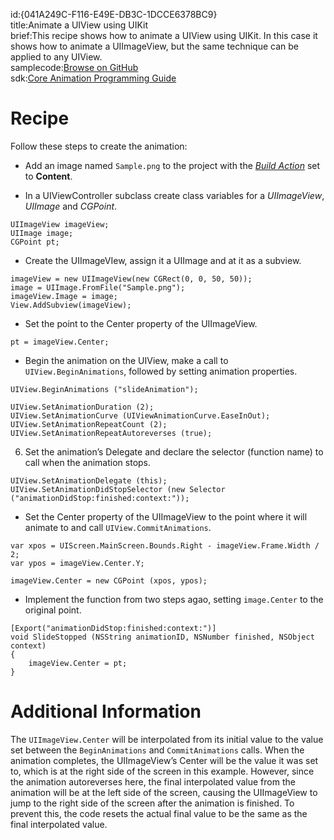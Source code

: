 id:{041A249C-F116-E49E-DB3C-1DCCE6378BC9}  
title:Animate a UIView using UIKit  
brief:This recipe shows how to animate a UIView using UIKit. In this case it shows how to animate a UIImageView, but the same technique can be applied to any UIView.  
samplecode:[Browse on GitHub](https://github.com/xamarin/recipes/tree/master/ios/animation/coreanimation/animate_a_uiview_using_uikit)  
sdk:[Core Animation Programming Guide](https://developer.apple.com/library/ios/#documentation/Cocoa/Conceptual/CoreAnimation_guide/Introduction/Introduction.html)  

<a name="Recipe" class="injected"></a>


# Recipe

Follow these steps to create the animation:

-  Add an image named `Sample.png` to the project with the [*Build Action*](http://developer.xamarin.com/guides/ios/application_fundamentals/working_with_images/) set to **Content**.

-  In a UIViewController subclass create class variables for a *UIImageView*, *UIImage* and *CGPoint*.


```
UIImageView imageView;
UIImage image;
CGPoint pt;
```

-  Create the UIImageVIew, assign it a UIImage and at it as a subview.


```
imageView = new UIImageView(new CGRect(0, 0, 50, 50));
image = UIImage.FromFile("Sample.png");
imageView.Image = image;
View.AddSubview(imageView);
```

-  Set the point to the Center property of the UIImageView.


```
pt = imageView.Center;
```

-  Begin the animation on the UIView, make a call to `UIView.BeginAnimations`, followed by setting animation properties.


```
UIView.BeginAnimations ("slideAnimation");

UIView.SetAnimationDuration (2);
UIView.SetAnimationCurve (UIViewAnimationCurve.EaseInOut);
UIView.SetAnimationRepeatCount (2);
UIView.SetAnimationRepeatAutoreverses (true);
```

6.  Set the animation’s Delegate and declare the selector (function name) to call when the animation stops.


```
UIView.SetAnimationDelegate (this);
UIView.SetAnimationDidStopSelector (new Selector ("animationDidStop:finished:context:"));
```

-  Set the Center property of the UIImageView to the point where it will animate to and call `UIView.CommitAnimations`.


```
var xpos = UIScreen.MainScreen.Bounds.Right - imageView.Frame.Width / 2;
var ypos = imageView.Center.Y;

imageView.Center = new CGPoint (xpos, ypos);
```

-  Implement the function from two steps agao, setting `image.Center` to the original point.


```
[Export("animationDidStop:finished:context:")]
void SlideStopped (NSString animationID, NSNumber finished, NSObject context)
{
	imageView.Center = pt;
}
```

 <a name="Additional_Information" class="injected"></a>


# Additional Information

The `UIImageView.Center` will be interpolated from its initial value to the
value set between the `BeginAnimations` and `CommitAnimations` calls. When the
animation completes, the UIImageView’s Center will be the value it was set to,
which is at the right side of the screen in this example. However, since the
animation autoreverses here, the final interpolated value from the animation
will be at the left side of the screen, causing the UIImageView to jump to the
right side of the screen after the animation is finished. To prevent this, the
code resets the actual final value to be the same as the final interpolated
value.
